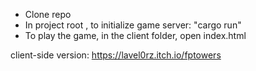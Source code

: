 - Clone repo
- In project root , to initialize game server: "cargo run"
- To play the game, in the client folder, open index.html

client-side version: https://lavel0rz.itch.io/fptowers
